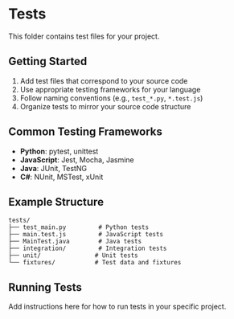 # Tests

This folder contains test files for your project.

## Getting Started

1. Add test files that correspond to your source code
2. Use appropriate testing frameworks for your language
3. Follow naming conventions (e.g., `test_*.py`, `*.test.js`)
4. Organize tests to mirror your source code structure

## Common Testing Frameworks

- **Python**: pytest, unittest
- **JavaScript**: Jest, Mocha, Jasmine
- **Java**: JUnit, TestNG
- **C#**: NUnit, MSTest, xUnit

## Example Structure

```
tests/
├── test_main.py         # Python tests
├── main.test.js         # JavaScript tests
├── MainTest.java        # Java tests
├── integration/         # Integration tests
├── unit/               # Unit tests
└── fixtures/           # Test data and fixtures
```

## Running Tests

Add instructions here for how to run tests in your specific project.